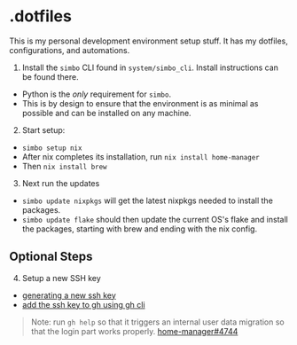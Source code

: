 # .dotfiles

This is my personal development environment setup stuff. It has my dotfiles, configurations, and automations.

1. Install the `simbo` CLI found in `system/simbo_cli`. Install instructions can be found there.
  - Python is the _only_ requirement for `simbo`.
  - This is by design to ensure that the environment is as minimal as possible and can be installed on any machine.
2. Start setup:
  - `simbo setup nix`
  - After nix completes its installation, run `nix install home-manager`
  - Then `nix install brew`
3. Next run the updates
  - `simbo update nixpkgs` will get the latest nixpkgs needed to install the packages.
  - `simbo update flake` should then update the current OS's flake and install the packages, starting with brew and ending with the nix config.

## Optional Steps

4. Setup a new SSH key
  - [generating a new ssh key](https://docs.github.com/en/authentication/connecting-to-github-with-ssh/generating-a-new-ssh-key-and-adding-it-to-the-ssh-agent)
  - [add the ssh key to gh using gh cli](https://docs.github.com/en/authentication/connecting-to-github-with-ssh/adding-a-new-ssh-key-to-your-github-account?platform=linux&tool=cli)
> Note: run `gh help` so that it triggers an internal user data migration so that the login part works properly. [home-manager#4744](https://github.com/nix-community/home-manager/issues/4744)
